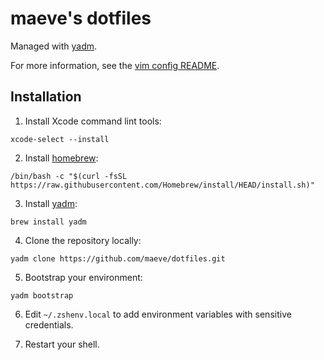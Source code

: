 # maeve's dotfiles

Managed with [yadm](https://thelocehiliosan.github.io/yadm/).

For more information, see the [vim config README](.config/nvim/README.md).

## Installation

1. Install Xcode command lint tools:

```console
xcode-select --install
```

2. Install [homebrew](https://brew.sh/):

```console
/bin/bash -c "$(curl -fsSL https://raw.githubusercontent.com/Homebrew/install/HEAD/install.sh)"
```

3. Install [yadm](https://yadm.io/):

```console
brew install yadm
```

4. Clone the repository locally:

```console
yadm clone https://github.com/maeve/dotfiles.git
```

5. Bootstrap your environment:

```console
yadm bootstrap
```

6. Edit `~/.zshenv.local` to add environment variables with sensitive credentials.

7. Restart your shell.
